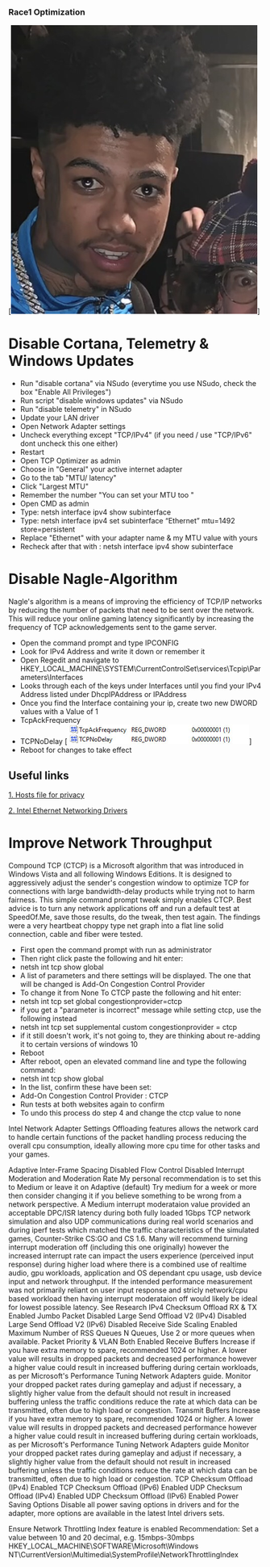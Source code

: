 ### Race1 Optimization

[![ballout](Optional%20Tweaks/bg2.jpg)]

# Disable Cortana, Telemetry & Windows Updates
 * Run "disable cortana" via NSudo (everytime you use NSudo, check the box "Enable All Privileges")
 * Run script "disable windows updates" via NSudo
 * Run "disable telemetry" in NSudo
 * Update your LAN driver
 * Open Network Adapter settings
 * Uncheck everything except "TCP/IPv4" (if you need / use "TCP/IPv6" dont uncheck this one either)
 * Restart
 * Open TCP Optimizer as admin
 * Choose in "General" your active internet adapter
 * Go to the tab "MTU/ latency"
 * Click "Largest MTU"
 * Remember the number "You can set your MTU too <number>"
 * Open CMD as admin
 * Type: netsh interface ipv4 show subinterface
 * Type: netsh interface ipv4 set subinterface “Ethernet” mtu=1492 store=persistent
 * Replace "Ethernet" with your adapter name & my MTU value with yours
 * Recheck after that with : netsh interface ipv4 show subinterface



# Disable Nagle-Algorithm
Nagle's algorithm is a means of improving the efficiency of TCP/IP networks by reducing the number of packets that need to be sent over the network. This will reduce your online gaming latency significantly by increasing the frequency of TCP acknowledgements sent to the game server.

 * Open the command prompt and type IPCONFIG
 * Look for IPv4 Address and write it down or remember it
 * Open Regedit and navigate to HKEY_LOCAL_MACHINE\SYSTEM\CurrentControlSet\services\Tcpip\Parameters\Interfaces
 * Looks through each of the keys under Interfaces until you find your IPv4 Address listed under DhcpIPAddress or IPAddress
 * Once you find the Interface containing your ip, create two new DWORD values with a Value of 1
 * TcpAckFrequency
 * TCPNoDelay
[![ballout](Optional%20Tweaks/nagle.jpg)]
 * Reboot for changes to take effect


## Useful links

[1. Hosts file for privacy](https://someonewhocares.org/hosts/)

[2. Intel Ethernet Networking Drivers](https://www.techpowerup.com/download/intel-ethernet-networking-drivers/)


# Improve Network Throughput

Compound TCP (CTCP) is a Microsoft algorithm that was introduced in Windows Vista and all following Windows Editions. It is designed to aggressively adjust the sender's congestion window to optimize TCP for connections with large bandwidth-delay products while trying not to harm fairness. This simple command prompt tweak simply enables CTCP. Best advice is to turn any network applications off and run a default test at SpeedOf.Me, save those results, do the tweak, then test again. The findings were a very heartbeat choppy type net graph into a flat line solid connection, cable and fiber were tested.

 * First open the command prompt with run as administrator
 * Then right click paste the following and hit enter:
 * netsh int tcp show global
 * A list of parameters and there settings will be displayed. The one that will be changed is Add-On Congestion Control Provider
 * To change it from None To CTCP paste the following and hit enter:
 * netsh int tcp set global congestionprovider=ctcp
 * if you get a "parameter is incorrect" message while setting ctcp, use the following instead
 * netsh int tcp set supplemental custom congestionprovider = ctcp
 * if it still doesn't work, it's not going to, they are thinking about re-adding it to certain versions of windows 10
 * Reboot
 * After reboot, open an elevated command line and type the following command:
 * netsh int tcp show global
 * In the list, confirm these have been set:
 * Add-On Congestion Control Provider : CTCP
 * Run tests at both websites again to confirm
 * To undo this process do step 4 and change the ctcp value to none


 Intel Network Adapter Settings
Offloading features allows the network card to handle certain functions of the packet handling process reducing the overall cpu consumption, ideally allowing more cpu time for other tasks and your games.

Adaptive Inter-Frame Spacing
Disabled
Flow Control
Disabled
Interrupt Moderation and Moderation Rate
My personal recommendation is to set this to Medium or leave it on Adaptive (default)
Try medium for a week or more then consider changing it if you believe something to be wrong from a network perspective.
A Medium interrupt moderataion value provided an acceptable DPC/ISR latency during both fully loaded 1Gbps TCP network simulation and also UDP communications during real world scenarios and during iperf tests which matched the traffic characteristics of the simulated games, Counter-Strike CS:GO and CS 1.6.
Many will recommend turning interrupt moderation off (including this one originally) however the increased interrupt rate can impact the users experience (perceived input response) during higher load where there is a combined use of realtime audio, gpu workloads, application and OS dependant cpu usage, usb device input and network throughput. If the intended performance measurement was not primarily reliant on user input response and stricly network/cpu based workload then having interrupt moderataion off would likely be ideal for lowest possible latency.
See Research
IPv4 Checksum Offload
RX & TX Enabled
Jumbo Packet
Disabled
Large Send Offload V2 (IPv4)
Disabled
Large Send Offload V2 (IPv6)
Disabled
Receive Side Scaling
Enabled
Maximum Number of RSS Queues
N Queues, Use 2 or more queues when available.
Packet Priority & VLAN
Both Enabled
Receive Buffers
Increase if you have extra memory to spare, recommended 1024 or higher.
A lower value will results in dropped packets and decreased performance however a higher value could result in increased buffering during certain workloads, as per Microsoft's Performance Tuning Network Adapters guide.
Monitor your dropped packet rates during gameplay and adjust if necessary, a slightly higher value from the default should not result in increased buffering unless the traffic conditions reduce the rate at which data can be transmitted, often due to high load or congestion.
Transmit Buffers
Increase if you have extra memory to spare, recommended 1024 or higher.
A lower value will results in dropped packets and decreased performance however a higher value could result in increased buffering during certain workloads, as per Microsoft's Performance Tuning Network Adapters guide
Monitor your dropped packet rates during gameplay and adjust if necessary, a slightly higher value from the default should not result in increased buffering unless the traffic conditions reduce the rate at which data can be transmitted, often due to high load or congestion.
TCP Checksum Offload (IPv4)
Enabled
TCP Checksum Offload (IPv6)
Enabled
UDP Checksum Offload (IPv4)
Enabled
UDP Checksum Offload (IPv6)
Enabled
Power Saving Options
Disable all power saving options in drivers and for the adapter, more options are available in the latest Intel drivers sets.


Ensure Network Throttling Index feature is enabled
Recommendation: Set a value between 10 and 20 decimal, e.g. 15mbps-30mbps HKEY_LOCAL_MACHINE\SOFTWARE\Microsoft\Windows NT\CurrentVersion\Multimedia\SystemProfile\NetworkThrottlingIndex